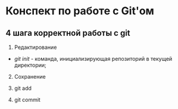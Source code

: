 # Конспект по работе с Git'ом

## 4 шага корректной работы с git

1. Редактирование

* *git init* - команда, инициализирующая репозиторий в текущей директории;

2. Сохранение

3. git add

4. git commit